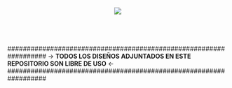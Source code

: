 <h1 align="center"><img src="https://user-images.githubusercontent.com/75953873/177235245-18684f89-9634-41ed-b838-d3db45ce094c.png"></h1>

<h1 align="center"></h1>

</br>

##################################################################
-> **TODOS LOS DISEÑOS ADJUNTADOS EN ESTE REPOSITORIO SON LIBRE DE USO** <-
##################################################################
